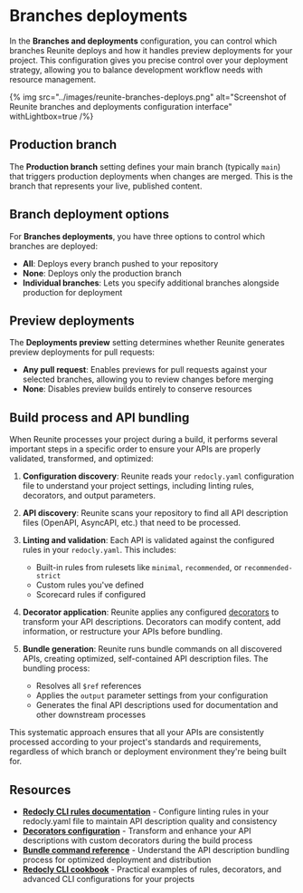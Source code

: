 # Branches deployments

In the **Branches and deployments** configuration, you can control which branches Reunite deploys and how it handles preview deployments for your project.
This configuration gives you precise control over your deployment strategy, allowing you to balance development workflow needs with resource management.

{% img
  src="../images/reunite-branches-deploys.png"
  alt="Screenshot of Reunite branches and deployments configuration interface"
  withLightbox=true
/%}


## Production branch

The **Production branch** setting defines your main branch (typically `main`) that triggers production deployments when changes are merged.
This is the branch that represents your live, published content.

## Branch deployment options

For **Branches deployments**, you have three options to control which branches are deployed:

- **All**: Deploys every branch pushed to your repository
- **None**: Deploys only the production branch
- **Individual branches**: Lets you specify additional branches alongside production for deployment

## Preview deployments

The **Deployments preview** setting determines whether Reunite generates preview deployments for pull requests:

- **Any pull request**: Enables previews for pull requests against your selected branches, allowing you to review changes before merging
- **None**: Disables preview builds entirely to conserve resources

## Build process and API bundling

When Reunite processes your project during a build, it performs several important steps in a specific order to ensure your APIs are properly validated, transformed, and optimized:

1. **Configuration discovery**: Reunite reads your `redocly.yaml` configuration file to understand your project settings, including linting rules, decorators, and output parameters.

2. **API discovery**: Reunite scans your repository to find all API description files (OpenAPI, AsyncAPI, etc.) that need to be processed.

3. **Linting and validation**: Each API is validated against the configured rules in your `redocly.yaml`. This includes:
   - Built-in rules from rulesets like `minimal`, `recommended`, or `recommended-strict`
   - Custom rules you've defined
   - Scorecard rules if configured

4. **Decorator application**: Reunite applies any configured [decorators](https://redocly.com/docs/cli/decorators) to transform your API descriptions.
   Decorators can modify content, add information, or restructure your APIs before bundling.

5. **Bundle generation**: Reunite runs bundle commands on all discovered APIs, creating optimized, self-contained API description files. The bundling process:
   - Resolves all `$ref` references
   - Applies the `output` parameter settings from your configuration
   - Generates the final API descriptions used for documentation and other downstream processes

This systematic approach ensures that all your APIs are consistently processed according to your project's standards and requirements, regardless of which branch or deployment environment they're being built for.

## Resources

- **[Redocly CLI rules documentation](https://redocly.com/docs/cli/rules)** - Configure linting rules in your redocly.yaml file to maintain API description quality and consistency
- **[Decorators configuration](https://redocly.com/docs/cli/decorators)** - Transform and enhance your API descriptions with custom decorators during the build process
- **[Bundle command reference](https://redocly.com/docs/cli/commands/bundle)** - Understand the API description bundling process for optimized deployment and distribution
- **[Redocly CLI cookbook](https://github.com/Redocly/redocly-cli-cookbook)** - Practical examples of rules, decorators, and advanced CLI configurations for your projects

